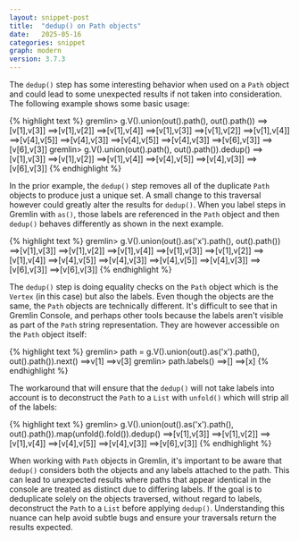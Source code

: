 ```yaml
---
layout: snippet-post
title:  "dedup() on Path objects"
date:   2025-05-16
categories: snippet
graph: modern
version: 3.7.3
---
```


The `dedup()` step has some interesting behavior when used on a `Path` object and could lead to some unexpected results if not taken into consideration. The following example shows some basic usage:

{% highlight text %}
gremlin> g.V().union(out().path(), out().path())
==>[v[1],v[3]]
==>[v[1],v[2]]
==>[v[1],v[4]]
==>[v[1],v[3]]
==>[v[1],v[2]]
==>[v[1],v[4]]
==>[v[4],v[5]]
==>[v[4],v[3]]
==>[v[4],v[5]]
==>[v[4],v[3]]
==>[v[6],v[3]]
==>[v[6],v[3]]
gremlin> g.V().union(out().path(), out().path()).dedup()
==>[v[1],v[3]]
==>[v[1],v[2]]
==>[v[1],v[4]]
==>[v[4],v[5]]
==>[v[4],v[3]]
==>[v[6],v[3]]
{% endhighlight %}

In the prior example, the `dedup()` step removes all of the duplicate `Path` objects to produce just a unique set. A small change to this traversal however could greatly alter the results for `dedup()`. When you label steps in Gremlin with `as()`, those labels are referenced in the `Path` object and then `dedup()` behaves differently as shown in the next example.

{% highlight text %}
gremlin> g.V().union(out().as('x').path(), out().path())
==>[v[1],v[3]]
==>[v[1],v[2]]
==>[v[1],v[4]]
==>[v[1],v[3]]
==>[v[1],v[2]]
==>[v[1],v[4]]
==>[v[4],v[5]]
==>[v[4],v[3]]
==>[v[4],v[5]]
==>[v[4],v[3]]
==>[v[6],v[3]]
==>[v[6],v[3]]
{% endhighlight %}

The `dedup()` step is doing equality checks on the `Path` object which is the `Vertex` (in this case) but also the labels. Even though the objects are the same, the `Path` objects are technically different. It's difficult to see that in Gremlin Console, and perhaps other tools because the labels aren't visible as part of the `Path` string representation. They are however accessible on the `Path` object itself:

{% highlight text %}
gremlin> path = g.V().union(out().as('x').path(), out().path()).next()
==>v[1]
==>v[3]
gremlin> path.labels()
==>[]
==>[x]
{% endhighlight %}

The workaround that will ensure that the `dedup()` will not take labels into account is to deconstruct the `Path` to a `List` with `unfold()` which will strip all of the labels:

{% highlight text %}
gremlin> g.V().union(out().as('x').path(), out().path()).map(unfold().fold()).dedup()
==>[v[1],v[3]]
==>[v[1],v[2]]
==>[v[1],v[4]]
==>[v[4],v[5]]
==>[v[4],v[3]]
==>[v[6],v[3]]
{% endhighlight %}

When working with `Path` objects in Gremlin, it's important to be aware that `dedup()` considers both the objects and any labels attached to the path. This can lead to unexpected results where paths that appear identical in the console are treated as distinct due to differing labels. If the goal is to deduplicate solely on the objects traversed, without regard to labels, deconstruct the `Path` to a `List` before applying `dedup()`. Understanding this nuance can help avoid subtle bugs and ensure your traversals return the results expected.
